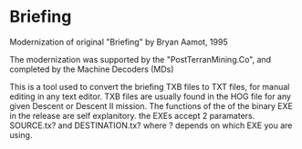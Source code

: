 # Briefing
Modernization of original "Briefing" by Bryan Aamot, 1995

The modernization was supported by the "PostTerranMining.Co", and completed by the Machine Decoders (MDs)

This is a tool used to convert the briefing TXB files to TXT files, for manual editing in any text editor.
TXB files are usually found in the HOG file for any given Descent or Descent II mission.
The functions of the of the binary EXE in the release are self explanitory.
the EXEs accept 2 paramaters. SOURCE.tx? and DESTINATION.tx? where ? depends on which EXE you are using.
